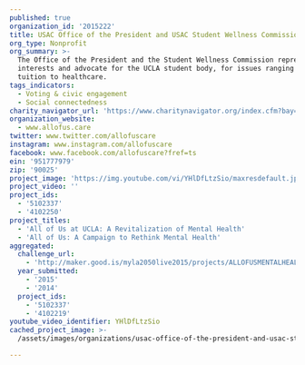 ```yaml
---
published: true
organization_id: '2015222'
title: USAC Office of the President and USAC Student Wellness Commission at UCLA
org_type: Nonprofit
org_summary: >-
  The Office of the President and the Student Wellness Commission represent the
  interests and advocate for the UCLA student body, for issues ranging from
  tuition to healthcare.
tags_indicators:
  - Voting & civic engagement
  - Social connectedness
charity_navigator_url: 'https://www.charitynavigator.org/index.cfm?bay=search.profile&ein=951777979'
organization_website:
  - www.allofus.care
twitter: www.twitter.com/allofuscare
instagram: www.instagram.com/allofuscare
facebook: www.facebook.com/allofuscare?fref=ts
ein: '951777979'
zip: '90025'
project_image: 'https://img.youtube.com/vi/YHlDfLtzSio/maxresdefault.jpg'
project_video: ''
project_ids:
  - '5102337'
  - '4102250'
project_titles:
  - 'All of Us at UCLA: A Revitalization of Mental Health'
  - 'All of Us: A Campaign to Rethink Mental Health'
aggregated:
  challenge_url:
    - 'http://maker.good.is/myla2050live2015/projects/ALLOFUSMENTALHEALTH.html'
  year_submitted:
    - '2015'
    - '2014'
  project_ids:
    - '5102337'
    - '4102219'
youtube_video_identifier: YHlDfLtzSio
cached_project_image: >-
  /assets/images/organizations/usac-office-of-the-president-and-usac-student-wellness-commission-at-ucla/img.youtube.com/vi/YHlDfLtzSio/maxresdefault.jpg

---
```

